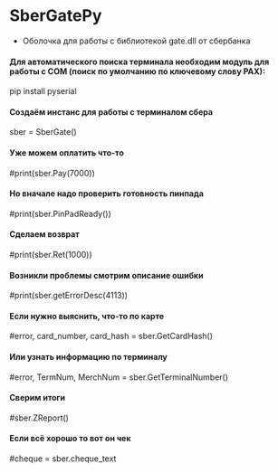 # SberGatePy
* Оболочка для работы с библиотекой gate.dll от сбербанка

#### Для автоматического поиска терминала необходим модуль для работы с COM (поиск по умолчанию по ключевому слову PAX):
pip install pyserial

#### Создаём инстанс для работы с терминалом сбера
sber = SberGate()
#### Уже можем оплатить что-то
#print(sber.Pay(7000))
#### Но вначале надо проверить готовность пинпада
#print(sber.PinPadReady())
#### Сделаем возврат
#print(sber.Ret(1000))
#### Возникли проблемы смотрим описание ошибки
#print(sber.getErrorDesc(4113))
#### Если нужно выяснить, что-то по карте
#error, card_number, card_hash = sber.GetCardHash()
#### Или узнать информацию по терминалу
#error, TermNum, MerchNum = sber.GetTerminalNumber()
#### Сверим итоги
#sber.ZReport()
#### Если всё хорошо то вот он чек
#cheque = sber.cheque_text
